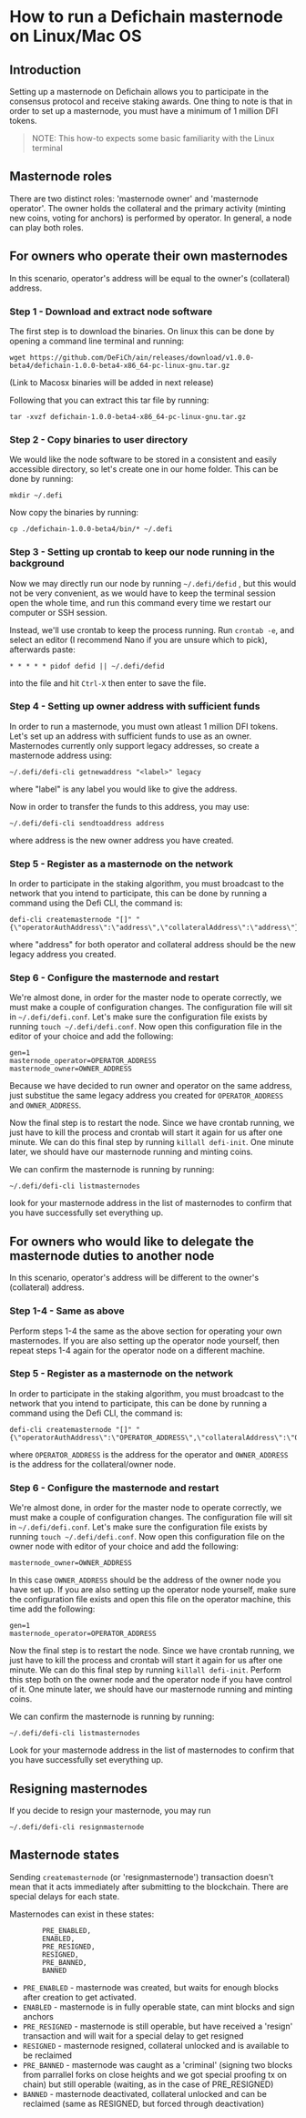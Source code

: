 # How to run a Defichain masternode on Linux/Mac OS

## Introduction

Setting up a masternode on Defichain allows you to participate in the consensus protocol and receive staking awards. One thing to note is that in order to set up a masternode, you must have a minimum of 1 million DFI tokens.

> NOTE: This how-to expects some basic familiarity with the Linux terminal

## Masternode roles
There are two distinct roles: 'masternode owner' and 'masternode operator'. The owner holds the collateral and the primary activity (minting new coins, voting for anchors) is performed by operator. In general, a node can play both roles.

## For owners who operate their own masternodes
In this scenario, operator's address will be equal to the owner's (collateral) address.

### Step 1 - Download and extract node software

The first step is to download the binaries. On linux this can be done by opening a command line terminal and running:

```
wget https://github.com/DeFiCh/ain/releases/download/v1.0.0-beta4/defichain-1.0.0-beta4-x86_64-pc-linux-gnu.tar.gz
```
 
(Link to Macosx binaries will be added in next release) 
 
Following that you can extract this tar file by running:
```
tar -xvzf defichain-1.0.0-beta4-x86_64-pc-linux-gnu.tar.gz
```

### Step 2 - Copy binaries to user directory

We would like the node software to be stored in a consistent and easily accessible directory, so let's create one in our home folder. This can be done by running:

```
mkdir ~/.defi
```

Now copy the binaries by running:
```
cp ./defichain-1.0.0-beta4/bin/* ~/.defi
```

### Step 3 - Setting up crontab to keep our node running in the background

Now we may directly run our node by running `~/.defi/defid` , but this would not be very convenient, as we would have to keep the terminal session open the whole time, and run this command every time we restart our computer or SSH session. 

Instead, we'll use crontab to keep the process running. Run `crontab -e`, and select an editor (I recommend Nano if you are unsure which to pick), afterwards paste:

```
* * * * * pidof defid || ~/.defi/defid
```

into the file and hit `Ctrl-X` then enter to save the file.

### Step 4 - Setting up owner address with sufficient funds

In order to run a masternode, you must own atleast 1 million DFI tokens. Let's set up an address with sufficient funds to use as an owner. Masternodes currently only support legacy addresses, so create a masternode address using:

```
~/.defi/defi-cli getnewaddress "<label>" legacy
```

where "label" is any label you would like to give the address.

Now in order to transfer the funds to this address, you may use: 

```
~/.defi/defi-cli sendtoaddress address
```

where address is the new owner address you have created.

### Step 5 - Register as a masternode on the network

In order to participate in the staking algorithm, you must broadcast to the network that you intend to participate, this can be done by running a command using the Defi CLI, the command is:

```
defi-cli createmasternode "[]" "{\"operatorAuthAddress\":\"address\",\"collateralAddress\":\"address\"}"
```

where "address" for both operator and collateral address should be the new legacy address you created.

### Step 6 - Configure the masternode and restart

We're almost done, in order for the master node to operate correctly, we must make a couple of configuration changes. The configuration file will sit in `~/.defi/defi.conf`. Let's make sure the configuration file exists by running `touch ~/.defi/defi.conf`. Now open this configuration file in the editor of your choice and add the following:

```
gen=1
masternode_operator=OPERATOR_ADDRESS
masternode_owner=OWNER_ADDRESS
```

Because we have decided to run owner and operator on the same address, just substitue the same legacy address you created for `OPERATOR_ADDRESS` and `OWNER_ADDRESS`.

Now the final step is to restart the node. Since we have crontab running, we just have to kill the process and crontab will start it again for us after one minute. We can do this final step by running `killall defi-init`. One minute later, we should have our masternode running and minting coins.

We can confirm the masternode is running by running:

```
~/.defi/defi-cli listmasternodes
```

look for your masternode address in the list of masternodes to confirm that you have successfully set everything up.

## For owners who would like to delegate the masternode duties to another node
In this scenario, operator's address will be different to the owner's (collateral) address.

### Step 1-4 - Same as above

Perform steps 1-4 the same as the above section for operating your own masternodes. If you are also setting up the operator node yourself, then repeat steps 1-4 again for the operator node on a different machine.

### Step 5 - Register as a masternode on the network

In order to participate in the staking algorithm, you must broadcast to the network that you intend to participate, this can be done by running a command using the Defi CLI, the command is:

```
defi-cli createmasternode "[]" "{\"operatorAuthAddress\":\"OPERATOR_ADDRESS\",\"collateralAddress\":\"OWNER_ADDRESS\"}"
``` 

where `OPERATOR_ADDRESS` is the address for the operator and `OWNER_ADDRESS` is the address for the collateral/owner node.

### Step 6 - Configure the masternode and restart

We're almost done, in order for the master node to operate correctly, we must make a couple of configuration changes. The configuration file will sit in `~/.defi/defi.conf`. Let's make sure the configuration file exists by running `touch ~/.defi/defi.conf`. Now open this configuration file on the owner node with editor of your choice and add the following:

```
masternode_owner=OWNER_ADDRESS
```

In this case `OWNER_ADDRESS` should be the address of the owner node you have set up. If you are also setting up the operator node yourself, make sure the configuration file exists and open this file on the operator machine, this time add the following:

```
gen=1
masternode_operator=OPERATOR_ADDRESS
```

Now the final step is to restart the node. Since we have crontab running, we just have to kill the process and crontab will start it again for us after one minute. We can do this final step by running `killall defi-init`. Perform this step both on the owner node and the operator node if you have control of it. One minute later, we should have our masternode running and minting coins.

We can confirm the masternode is running by running: 

```
~/.defi/defi-cli listmasternodes
```

Look for your masternode address in the list of masternodes to confirm that you have successfully set everything up.

## Resigning masternodes

If you decide to resign your masternode, you may run 

```
~/.defi/defi-cli resignmasternode
```
## Masternode states
Sending `createmasternode` (or 'resignmasternode') transaction doesn't mean that it acts immediately after submitting to the blockchain. There are special delays for each state.

Masternodes can exist in these states:
```
        PRE_ENABLED,
        ENABLED,
        PRE_RESIGNED,
        RESIGNED,
        PRE_BANNED,
        BANNED
```
- `PRE_ENABLED` - masternode was created, but waits for enough blocks after creation to get activated.
- `ENABLED` - masternode is in fully operable state, can mint blocks and sign anchors
- `PRE_RESIGNED` - masternode is still operable, but have received a 'resign' transaction and will wait for a special delay to get resigned
- `RESIGNED` - masternode resigned, collateral unlocked and is available to be reclaimed
- `PRE_BANNED` - masternode was caught as a 'criminal' (signing two blocks from parrallel forks on close heights and we got special proofing tx on chain) but still operable (waiting, as in the case of PRE_RESIGNED)
- `BANNED` - masternode deactivated, collateral unlocked and can be reclaimed (same as RESIGNED, but forced through deactivation)